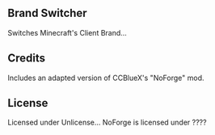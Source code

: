 ## Brand Switcher
Switches Minecraft's Client Brand...

## Credits
Includes an adapted version of CCBlueX's "NoForge" mod.

## License
Licensed under Unlicense... NoForge is licensed under ????